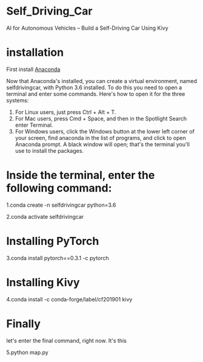 # Self_Driving_Car
AI for Autonomous Vehicles – Build a Self-Driving Car Using Kivy

# installation
First install [Anaconda](https://www.anaconda.com/) 

Now that Anaconda's installed, you can create a virtual environment, named selfdrivingcar, with Python 3.6 installed. To do this you need to open
a terminal and enter some commands. Here's how to open it for the three systems:
1. For Linux users, just press Ctrl + Alt + T.
2. For Mac users, press Cmd + Space, and then in the Spotlight Search enter
Terminal.
3. For Windows users, click the Windows button at the lower left corner of your screen, find anaconda in the list of programs, and click to open Anaconda prompt. A black window will open; that's the terminal you'll use to install the packages.

# Inside the terminal, enter the following command:
1.conda create -n selfdrivingcar python=3.6

2.conda activate selfdrivingcar

# Installing PyTorch
3.conda install pytorch==0.3.1 -c pytorch

# Installing Kivy
4.conda install -c conda-forge/label/cf201901 kivy

# Finally 
let's enter the final command, right now. It's this

5.python map.py

         
